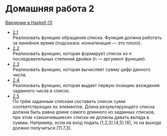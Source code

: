 Домашняя работа 2
=================
[Введение в Haskell (1)](https://drive.google.com/open?id=1c_F165RZocXSwlaqxx6CNe5CWcv2SyOFeIbyCVq-YeU)

- [2.1](https://github.com/Victor-Y-Fadeev/SPbSU/tree/master/course2/sem4/hw2/task1) <br/>
Реализовать функцию обращения списка. Функция должна работать за линейное время (подсказка: конкатенация — это плохо).
- [2.2](https://github.com/Victor-Y-Fadeev/SPbSU/tree/master/course2/sem4/hw2/task2) <br/>
Реализовать функцию, которая формирует список из n последовательных степений двойки (n — аргумент функции).
- [2.3](https://github.com/Victor-Y-Fadeev/SPbSU/tree/master/course2/sem4/hw2/task3) <br/>
Реализовать функцию, которая вычисляет сумму цифр данного числа.
- [2.4](https://github.com/Victor-Y-Fadeev/SPbSU/tree/master/course2/sem4/hw2/task4) <br/>
Реализовать функцию, которая выдает первую позицию вхождения заданного числа в список.
- [2.5](https://github.com/Victor-Y-Fadeev/SPbSU/tree/master/course2/sem4/hw2/task5) <br/>
По трём заданным спискам составить список сумм соответствующих их элементов. Длина результирующего списка должна быть равна длине самого длинного из заданных списков, при этом «закончившиеся» списки не должны давать вклада в суммы. Например, если на вход подать [1,2,3] [4,5] [6], то на выходе должно получиться [11,7,3].

